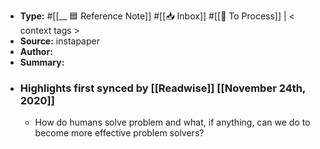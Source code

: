 - **Type:** #[[__ 🟦  Reference Note]] #[[📥 Inbox]] #[[📝 To Process]] | < context tags >
- **Source:**  instapaper
- **Author:**
- **Summary:**
- ### Highlights first synced by [[Readwise]] [[November 24th, 2020]]
    - How do humans solve problem and what, if anything, can we do to become more effective problem solvers? 
